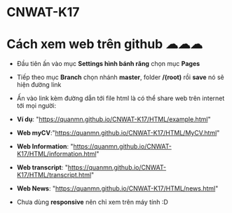 # CNWAT-K17
# Cách xem web trên github ☁☁☁

- Đầu tiên ấn vào mục **Settings hình bánh răng** chọn mục **Pages**
- Tiếp theo mục **Branch** chọn nhánh **master**, folder **/(root)** rồi **save** nó sẽ hiện đường link
- Ấn vào link kèm đường dẫn tới file html là có thể share web trên internet tới mọi người: 
- **Ví dụ**: "https://quanmn.github.io/CNWAT-K17/HTML/example.html"
- **Web myCV**:"https://quanmn.github.io/CNWAT-K17/HTML/MyCV.html"
- **Web Information**: "https://quanmn.github.io/CNWAT-K17/HTML/information.html"
- **Web transcript**: "https://quanmn.github.io/CNWAT-K17/HTML/transcript.html"
- **Web News**: "https://quanmn.github.io/CNWAT-K17/HTML/news.html"

- Chưa dùng **responsive** nên chỉ xem trên máy tính :D

